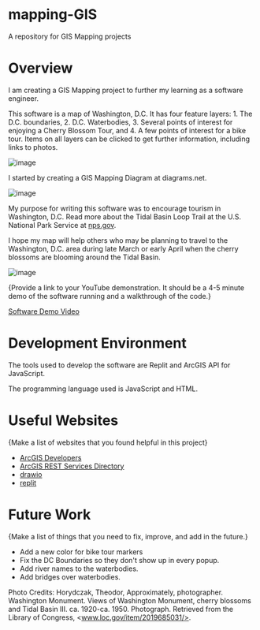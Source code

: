 # mapping-GIS
A repository for GIS Mapping projects

# Overview

I am creating a GIS Mapping project to further my learning as a software engineer.

This software is a map of Washington, D.C. It has four feature layers: 1. The D.C. boundaries, 2. D.C. Waterbodies, 3. Several points of interest for enjoying a Cherry Blossom Tour, and 4. A few points of interest for a bike tour. Items on all layers can be clicked to get further information, including links to photos.

![image](https://user-images.githubusercontent.com/90766037/177881157-23c3044f-34e5-4dab-944e-024ed5c0d67c.png)

I started by creating a GIS Mapping Diagram at diagrams.net.

![image](https://user-images.githubusercontent.com/90766037/177879552-5b7ef391-e75d-44da-85fa-00ca33bd0f89.png)

My purpose for writing this software was to encourage tourism in Washington, D.C. 
Read more about the Tidal Basin Loop Trail at the U.S. National Park Service at [nps.gov](https://www.nps.gov/subjects/cherryblossom/tidal-basin-loop-trail.htm#:~:text=The%20Yoshino%20cherry%20is%20the,on%20the%20Washington%20Monument%20grounds).

I hope my map will help others who may be planning to travel to the Washington, D.C. area during late March or early April when the cherry blossoms are blooming around the Tidal Basin.

![image](https://user-images.githubusercontent.com/90766037/177879926-66a1a2a6-736a-4ba3-9a34-af7a2965c699.png)

{Provide a link to your YouTube demonstration.  It should be a 4-5 minute demo of the software running and a walkthrough of the code.}

[Software Demo Video](http://youtube.link.goes.here)

# Development Environment

The tools used to develop the software are Replit and ArcGIS API for JavaScript.

The programming language used is JavaScript and HTML.

# Useful Websites

{Make a list of websites that you found helpful in this project}
* [ArcGIS Developers](http://developers.arcgis.com/)
* [ArcGIS REST Services Directory](https://services.arcgis.com/nzS0F0zdNLvs7nc8/ArcGIS/rest/services)
* [drawio]([https://app.diagrams.net/)
* [replit]([https://replit.com/)

# Future Work

{Make a list of things that you need to fix, improve, and add in the future.}
* Add a new color for bike tour markers
* Fix the DC Boundaries so they don't show up in every popup.
* Add river names to the waterbodies.
* Add bridges over waterbodies.

Photo Credits: Horydczak, Theodor, Approximately, photographer. Washington Monument. Views of Washington Monument, cherry blossoms and Tidal Basin III. ca. 1920-ca. 1950. Photograph. Retrieved from the Library of Congress, <www.loc.gov/item/2019685031/>.
